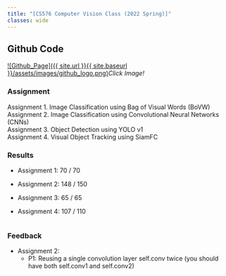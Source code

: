 ```yaml
---
title: "[CS576 Computer Vision Class (2022 Spring)]"
classes: wide
---
```


## Github Code 
[![Github_Page]({{ site.url }}{{ site.baseurl }}/assets/images/github_logo.png)](https://github.com/SungJaeShin/CS576-Computer-Vision.git)*Click Image!*


### Assignment

Assignment 1. Image Classification using Bag of Visual Words (BoVW) \
Assignment 2. Image Classification using Convolutional Neural Networks (CNNs) \
Assignment 3. Object Detection using YOLO v1 \
Assignment 4. Visual Object Tracking using SiamFC 


### Results 
- Assignment 1: 70  / 70
- Assignment 2: 148 / 150 
- Assignment 3: 65  / 65
- Assignment 4: 107 / 110

  <figure class="align-center">
    <img src="{{ site.url }}{{ site.baseurl }}/assets/images/cs576_results.png" alt="">
  </figure> 

### Feedback
- Assignment 2: 
  * P1: Reusing a single convolution layer self.conv twice (you should have both self.conv1 and self.conv2)